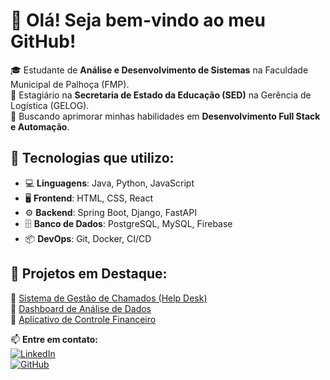 # 👋 Olá! Seja bem-vindo ao meu GitHub!

🎓 Estudante de **Análise e Desenvolvimento de Sistemas** na Faculdade Municipal de Palhoça (FMP).  
💼 Estagiário na **Secretaria de Estado da Educação (SED)** na Gerência de Logística (GELOG).  
🚀 Buscando aprimorar minhas habilidades em **Desenvolvimento Full Stack e Automação**.

## 🔧 Tecnologias que utilizo:
- 💻 **Linguagens**: Java, Python, JavaScript  
- 🖥️ **Frontend**: HTML, CSS, React  
- ⚙️ **Backend**: Spring Boot, Django, FastAPI  
- 🗄️ **Banco de Dados**: PostgreSQL, MySQL, Firebase  
- 📦 **DevOps**: Git, Docker, CI/CD  

## 📌 Projetos em Destaque:
🔹 [Sistema de Gestão de Chamados (Help Desk)](link-do-repositorio)  
🔹 [Dashboard de Análise de Dados](link-do-repositorio)  
🔹 [Aplicativo de Controle Financeiro](link-do-repositorio)  

📫 **Entre em contato:**  
[![LinkedIn](https://img.shields.io/badge/LinkedIn-Perfil-blue)]([seu-linkedin](https://www.linkedin.com/in/lucas-da-silva-machado-8901b32a4/))  
[![GitHub](https://img.shields.io/badge/GitHub-Perfil-black)](https://github.com/Lucasdsmachado98)
